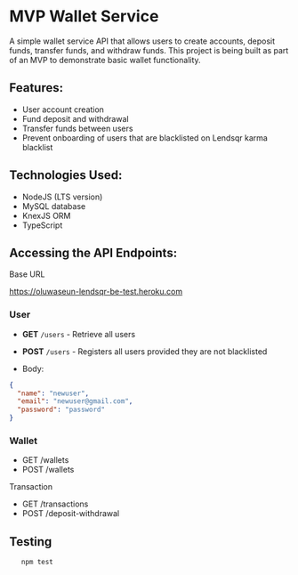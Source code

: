 # MVP Wallet Service

A simple wallet service API that allows users to create accounts, deposit funds, transfer funds, and withdraw funds. This project is being built as part of an MVP to demonstrate basic wallet functionality.

## Features:
- User account creation
- Fund deposit and withdrawal
- Transfer funds between users
- Prevent onboarding of users that are blacklisted on Lendsqr karma blacklist

## Technologies Used:
- NodeJS (LTS version)
- MySQL database
- KnexJS ORM
- TypeScript

## Accessing the API Endpoints:

Base URL

https://oluwaseun-lendsqr-be-test.heroku.com

### User

- **GET** `/users` - Retrieve all users

- **POST** `/users` - Registers all users provided they are not blacklisted
- Body:
```json
{
  "name": "newuser",
  "email": "newuser@gmail.com",
  "password": "password"
}
```

### Wallet

- GET /wallets
- POST /wallets

Transaction

- GET /transactions
- POST /deposit-withdrawal

## Testing
```bash
   npm test